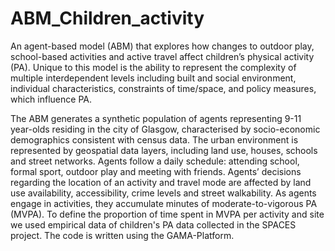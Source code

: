 # ABM_Children_activity

An agent-based model (ABM) that explores how changes to outdoor play, school-based activities and active travel affect children’s physical activity (PA). Unique to this model is the ability to represent the complexity of multiple interdependent levels including built and social environment, individual characteristics, constraints of time/space, and policy measures, which influence PA. 

The ABM generates a synthetic population of agents representing 9-11 year-olds residing in the city of Glasgow, characterised by socio-economic demographics consistent with census data. The urban environment is represented by geospatial data layers, including land use, houses, schools and street networks. Agents follow a daily schedule: attending school, formal sport, outdoor play and meeting with friends. Agents’ decisions regarding the location of an activity and travel mode are affected by land use availability, accessibility, crime levels and street walkability. As agents engage in activities, they accumulate minutes of moderate-to-vigorous PA (MVPA). To define the proportion of time spent in MVPA per activity and site we used empirical data of children's PA data collected in the SPACES project. 
The code is written using the GAMA-Platform.

 


